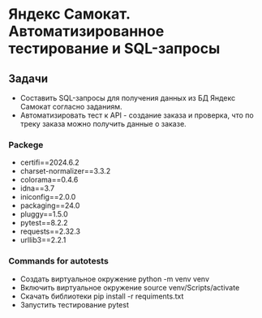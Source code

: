 # Яндекс Самокат. Автоматизированнoе тестирование и SQL-запросы
## Задачи 
- Составить SQL-запросы для получения данных из БД Яндекс Самокат согласно заданиям.
- Автоматизировать тест к API - создание заказа и проверка, что по треку заказа можно получить данные о заказе.
### Packege
- certifi==2024.6.2
- charset-normalizer==3.3.2
- colorama==0.4.6
- idna==3.7
- iniconfig==2.0.0
- packaging==24.0
- pluggy==1.5.0
- pytest==8.2.2
- requests==2.32.3
- urllib3==2.2.1
### Сommands for autotests
- Создать виртуальное окружение python -m venv venv
- Включить виртуальное окружение source venv/Scripts/activate
- Скачать библиотеки pip install -r requiments.txt
- Запустить тестирование pytest 
